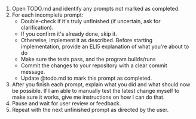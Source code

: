 1. Open TODO.md and identify any prompts not marked as completed.
2. For each incomplete prompt:
   - Double-check if it's truly unfinished (if uncertain, ask for clarification).
   - If you confirm it's already done, skip it.
   - Otherwise, implement it as described. Before starting implementation, provide an ELI5 explanation of what you're about to do
   - Make sure the tests pass, and the program builds/runs
   - Commit the changes to your repository with a clear commit message.
   - Update @todo.md to mark this prompt as completed.
3. After you finish each prompt, explain what you did and what should now be possible. If I am able to manually test the latest change myself to make sure it works, give me instructions on how I can do that.
4. Pause and wait for user review or feedback.
5. Repeat with the next unfinished prompt as directed by the user.
